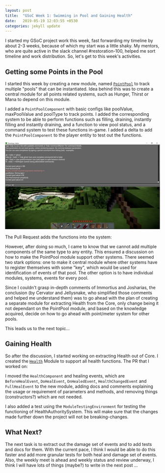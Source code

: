 ```yaml
---
layout: post
title:  "GSoC Week 1: Swimming in Pool and Gaining Health"
date:   2019-05-19 12:03:55 +0530
categories: jekyll update
---
```


<link rel="stylesheet" type="text/css" href="/assets/github-buttons.css" />

<script src="https://ajax.googleapis.com/ajax/libs/jquery/1.12.0/jquery.min.js"></script>
<script type="text/javascript" src="/assets/github-buttons.js"></script>

I started my GSoC project work this week, fast forwarding my timeline by about 2-3 weeks, because of which my start was a little shaky. My mentors, who are quite active in the slack channel #restoration-100, helped me sort timeline and work distribution. So, let's get to this week's activities.

## Getting some Points in the Pool

I started this week by creating a new module, named [`PointPool`](https://github.com/Terasology/PointPool) to track multiple "pools" that can be instantiated. Idea behind this was to create a central module for all points related systems, such as  Hunger, Thirst or Mana to depend on this module. 

I added a `PointPoolComponent` with basic configs like poolValue, maxPoolValue and poolType to track points. I added the corresponding system to be able to perform functions such as filling, draining, instantly filling and instantly draining, and a function to view pool status, and a command system to test these functions in-game. I added a delta to add the `PointPoolComponent` to the player entity to test out the functions. 

![Testing Commands](/assets/images/SS1.png)

The Pull Request adds the functions into the system:
<div class="github-button" url="https://github.com/Terasology/PointPool/pull/1"></div> 

However, after doing so much, I came to know that we cannot add multiple components of the same type to any entity. This ensured a discussion on how to make the PointPool module support other systems. There seemed two stark options: one to make it central module where other systems have to register themselves with some "key", which would be used for identification of events of that pool. The other option is to have individual modules, systems, events for every pool. 

Since I couldn't grasp in-depth comments of Immortius and Josharias, the conclusion (by Cervator and Jellysnake, who simplified those comments and helped me understand them) was to go ahead with the plan of creating a separate module for extracting Health from the Core, only change being it not dependant on the PointPool module, and based on the knowledge acquired, decide on how to go ahead with point/meter system for other pools.

This leads us to the next topic...

## Gaining Health

So after the discussion, I started working on extracting Health out of Core. I created the [`Health`](https://github.com/e-aakash/Health) Module to support all health functions. The PR that I worked on:

<div class="github-button" url="https://github.com/Terasology/Health/pull/1"></div>

I moved the `HealthComponent` and healing events, which are `BeforeHealEvent`, `DoHealEvent`, `OnHealedEvent`, `HealthChangedEvent` and `FullHealEvent` to the new module, adding docs and comments explaining the usage or requirement of parameters and methods, and removing things (constructors?) which are not needed. 

I also added a test using the `ModuleTestingEnvironment` for testing the functioning of HealthAuthoritySystem. This will make sure that the changes made further down the project will not be breaking-changes. 

## What Next?

The next task is to extract out the damage set of events and to add tests and docs for them. With the current pace, I think I would be able to do this faster and add more granular tests for both heal and damage set of events. Also, the weekly meet is ahead and weekly status and review underway, I think I will have lots of things (maybe?) to write in the next post ...
